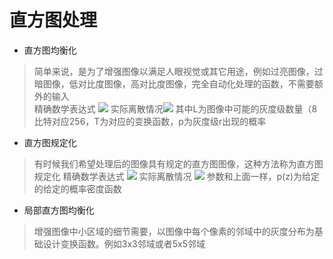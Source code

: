 # 直方图处理
- 直方图均衡化
> 简单来说，是为了增强图像以满足人眼视觉或其它用途，例如过亮图像，过暗图像，低对比度图像，高对比度图像，完全自动化处理的函数，不需要额外的输入<br/>
> 精确数学表达式 ![](https://latex.codecogs.com/svg.latex?\inline&space;\fn_jvn&space;s=T(r)=(L-1)\int_{0}^{r}p_r(w)dw) 实际离散情况![](https://latex.codecogs.com/svg.latex?\inline&space;\fn_jvn&space;s_k=T(r_k)=(L-1)\sum_{j=0}^{k}p_r(r_j)=\frac{(L-1)}{MN}\sum_{j=0}^{k}n_j)
> 其中L为图像中可能的灰度级数量（8比特对应256，T为对应的变换函数，p为灰度级r出现的概率
- 直方图规定化
> 有时候我们希望处理后的图像具有规定的直方图图像，这种方法称为直方图规定化
> 精确数学表达式 ![](https://latex.codecogs.com/svg.latex?\inline&space;\fn_jvn&space;G(z)=(L-1)\int_{0}^{z}p_z(t)dt=s=(L-1)\int_{0}^{r}p_r(w)dw) 实际离散情况 ![](https://latex.codecogs.com/gif.latex?\inline&space;\fn_jvn&space;G(z_q)=(L-1)\sum_{i=0}^{q}p_z(z_j)=s_k=T(r_k)=(L-1)\sum_{j=0}^{k}p_r(r_j)=\frac{(L-1)}{MN}\sum_{j=0}^{k}n_jgit )
> 参数和上面一样，p(z)为给定的给定的概率密度函数
- 局部直方图均衡化
> 增强图像中小区域的细节需要，以图像中每个像素的邻域中的灰度分布为基础设计变换函数。例如3x3邻域或者5x5邻域